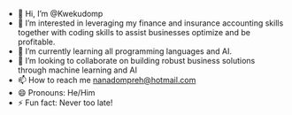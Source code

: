 - 👋 Hi, I’m @Kwekudomp
- 👀 I’m interested in leveraging my finance and insurance accounting skills together with coding skills to assist businesses optimize and be profitable.
- 🌱 I’m currently learning all programming languages and AI.
- 💞️ I’m looking to collaborate on building robust business solutions through machine learning and AI
- 📫 How to reach me nanadompreh@hotmail.com
- 😄 Pronouns: He/Him
- ⚡ Fun fact: Never too late!

<!---
Kwekudomp/Kwekudomp is a ✨ special ✨ repository because its `README.md` (this file) appears on your GitHub profile.
You can click the Preview link to take a look at your changes.
--->

